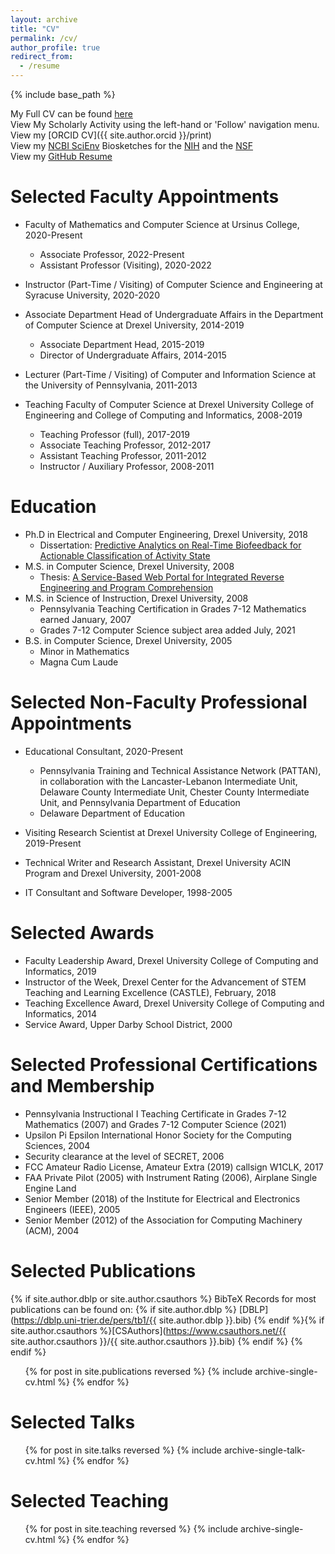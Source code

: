 ```yaml
---
layout: archive
title: "CV"
permalink: /cv/
author_profile: true
redirect_from:
  - /resume
---
```


{% include base_path %}

My Full CV can be found [here](/files/CV.pdf)    
View My Scholarly Activity using the left-hand or 'Follow' navigation menu.  
View my [ORCID CV]({{ site.author.orcid }}/print)  
View my [NCBI SciEnv](https://www.ncbi.nlm.nih.gov/sciencv/) Biosketches for the [NIH](https://www.ncbi.nlm.nih.gov/myncbi/william.mongan.1/cv/548372/) and the [NSF](https://www.ncbi.nlm.nih.gov/myncbi/william.mongan.1/cv/313815/)  
View my [GitHub Resume](https://resume.github.io/?BillJr99)

Selected Faculty Appointments
======
* Faculty of Mathematics and Computer Science at Ursinus College, 2020-Present
  * Associate Professor, 2022-Present
  * Assistant Professor (Visiting), 2020-2022

* Instructor (Part-Time / Visiting) of Computer Science and Engineering at Syracuse University, 2020-2020

* Associate Department Head of Undergraduate Affairs in the Department of Computer Science at Drexel University, 2014-2019
  * Associate Department Head, 2015-2019
  * Director of Undergraduate Affairs, 2014-2015

* Lecturer (Part-Time / Visiting) of Computer and Information Science at the University of Pennsylvania, 2011-2013

* Teaching Faculty of Computer Science at Drexel University College of Engineering and College of Computing and Informatics, 2008-2019
  * Teaching Professor (full), 2017-2019
  * Associate Teaching Professor, 2012-2017
  * Assistant Teaching Professor, 2011-2012
  * Instructor / Auxiliary Professor, 2008-2011

Education
======
* Ph.D in Electrical and Computer Engineering, Drexel University, 2018
  * Dissertation: [Predictive Analytics on Real-Time Biofeedback for Actionable Classification of Activity State](/publication/dissertation)
* M.S. in Computer Science, Drexel University, 2008
  * Thesis: [A Service-Based Web Portal for Integrated Reverse Engineering and Program Comprehension](/publication/msthesis)
* M.S. in Science of Instruction, Drexel University, 2008
  * Pennsylvania Teaching Certification in Grades 7-12 Mathematics earned January, 2007
  * Grades 7-12 Computer Science subject area added July, 2021
* B.S. in Computer Science, Drexel University, 2005
  * Minor in Mathematics
  * Magna Cum Laude
  
Selected Non-Faculty Professional Appointments
======
* Educational Consultant, 2020-Present
  * Pennsylvania Training and Technical Assistance Network (PATTAN), in collaboration with the Lancaster-Lebanon Intermediate Unit, Delaware County Intermediate Unit, Chester County Intermediate Unit, and Pennsylvania Department of Education
  * Delaware Department of Education
  
* Visiting Research Scientist at Drexel University College of Engineering, 2019-Present

* Technical Writer and Research Assistant, Drexel University ACIN Program and Drexel University, 2001-2008

* IT Consultant and Software Developer, 1998-2005

Selected Awards
======
* Faculty Leadership Award, Drexel University College of Computing and Informatics, 2019
* Instructor of the Week, Drexel Center for the Advancement of STEM Teaching and Learning Excellence (CASTLE), February, 2018
* Teaching Excellence Award, Drexel University College of Computing and Informatics, 2014
* Service Award, Upper Darby School District, 2000

Selected Professional Certifications and Membership
======
* Pennsylvania Instructional I Teaching Certificate in Grades 7-12 Mathematics (2007) and Grades 7-12 Computer Science (2021)
* Upsilon Pi Epsilon International Honor Society for the Computing Sciences, 2004
* Security clearance at the level of SECRET, 2006
* FCC Amateur Radio License, Amateur Extra (2019) callsign W1CLK, 2017
* FAA Private Pilot (2005) with Instrument Rating (2006), Airplane Single Engine Land
* Senior Member (2018) of the Institute for Electrical and Electronics Engineers (IEEE), 2005
* Senior Member (2012) of the Association for Computing Machinery (ACM), 2004

Selected Publications
======
{% if site.author.dblp or site.author.csauthors %}
BibTeX Records for most publications can be found on: {% if site.author.dblp %}
[DBLP](https://dblp.uni-trier.de/pers/tb1/{{ site.author.dblp }}.bib) {% endif %}{% if site.author.csauthors %}[CSAuthors](https://www.csauthors.net/{{ site.author.csauthors }}/{{ site.author.csauthors }}.bib) {% endif %}
{% endif %}

  <ul>{% for post in site.publications reversed %}
    {% include archive-single-cv.html %}
  {% endfor %}</ul>
  
Selected Talks
======
  <ul>{% for post in site.talks reversed %}
    {% include archive-single-talk-cv.html %}
  {% endfor %}</ul>
  
Selected Teaching
======
  <ul>{% for post in site.teaching reversed %}
    {% include archive-single-cv.html %}
  {% endfor %}</ul>
